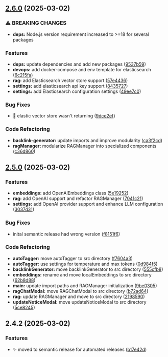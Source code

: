 ## [2.6.0](https://github.com/marvinroman/obsidian-local-llm-helper/compare/v2.5.0...v2.6.0) (2025-03-02)

### ⚠ BREAKING CHANGES

* **deps:** Node.js version requirement increased to >=18 for several packages

### Features

* **deps:** update dependencies and add new packages ([9537b59](https://github.com/marvinroman/obsidian-local-llm-helper/commit/9537b59eeba683580666cfecfaebad96937dbdd4))
* **devops:** add docker-compose and env template for elasticsearch ([6c215fa](https://github.com/marvinroman/obsidian-local-llm-helper/commit/6c215fa3791f26814b8dcf21a8bda17c5d449783))
* **rag:** add Elasticsearch vector store support ([57e4436](https://github.com/marvinroman/obsidian-local-llm-helper/commit/57e4436151eb4db4d63578fb74c559f7b6f922c9))
* **settings:** add elasticsearch api key support ([8435727](https://github.com/marvinroman/obsidian-local-llm-helper/commit/843572753dad2683525f7165219fde9ad55bbce4))
* **settings:** add Elasticsearch configuration settings ([49ee7c0](https://github.com/marvinroman/obsidian-local-llm-helper/commit/49ee7c00f8090a4fa72331f2c3ecbcc7208d686d))

### Bug Fixes

* :bug: elastic vector store wasn't returning ([9dce2ef](https://github.com/marvinroman/obsidian-local-llm-helper/commit/9dce2ef3324fe839cc0f540504a4d6ce9f369b5a))

### Code Refactoring

* **backlink-generator:** update imports and improve modularity ([ca3f2cd](https://github.com/marvinroman/obsidian-local-llm-helper/commit/ca3f2cdbadbba756efcb0cf92d39d34503fba766))
* **ragManager:** modularize RAGManager into specialized components ([c36d860](https://github.com/marvinroman/obsidian-local-llm-helper/commit/c36d86028dff476945d65b115bffc4f6ed8b86bd))

## [2.5.0](https://github.com/marvinroman/obsidian-local-llm-helper/compare/v2.4.2...v2.5.0) (2025-03-02)

### Features

* **embeddings:** add OpenAIEmbeddings class ([5e19252](https://github.com/marvinroman/obsidian-local-llm-helper/commit/5e192525198b31c83caafb098bfbf04e9792c79e))
* **rag:** add OpenAI support and refactor RAGManager ([7041c21](https://github.com/marvinroman/obsidian-local-llm-helper/commit/7041c219e62cbc51c65cb8da449213b9d5e45570))
* **settings:** add OpenAI provider support and enhance LLM configuration ([3037d31](https://github.com/marvinroman/obsidian-local-llm-helper/commit/3037d31ac250253cd672a8f02481d0b76ba54045))

### Bug Fixes

* inital semantic release had wrong version ([f8151f6](https://github.com/marvinroman/obsidian-local-llm-helper/commit/f8151f6e493978346130b2e249de06d0af579e3d))

### Code Refactoring

* **autoTagger:** move autoTagger to src directory ([f7604a3](https://github.com/marvinroman/obsidian-local-llm-helper/commit/f7604a3e67de2479e50648ed9e6fd1105882e7ab))
* **autoTagger:** use settings for temperature and max tokens ([0d984f5](https://github.com/marvinroman/obsidian-local-llm-helper/commit/0d984f550952826516a68dba3eb12bdd37be43ce))
* **backlinkGenerator:** move backlinkGenerator to src directory ([555cfb8](https://github.com/marvinroman/obsidian-local-llm-helper/commit/555cfb8bf19516955fafb5035e877ecdaa941300))
* **embeddings:** rename and move localEmbeddings to src directory ([62b8d88](https://github.com/marvinroman/obsidian-local-llm-helper/commit/62b8d88e3983e79540d79a570dd36913539cf9d9))
* **main:** update import paths and RAGManager initialization ([9be0305](https://github.com/marvinroman/obsidian-local-llm-helper/commit/9be0305a1a20c0123b5b96a9e506ba9d1dcf4b11))
* **ragChatModal:** move RAGChatModal to src directory ([b72ad64](https://github.com/marvinroman/obsidian-local-llm-helper/commit/b72ad64898ee7f69599254dd73a282f06ccfaf3a))
* **rag:** update RAGManager and move to src directory ([2198590](https://github.com/marvinroman/obsidian-local-llm-helper/commit/2198590ac2f0ba504f10207e9f30ba2991e2e643))
* **updateNoticeModal:** move updateNoticeModal to src directory ([5ce8245](https://github.com/marvinroman/obsidian-local-llm-helper/commit/5ce8245f91071f883256a6285206442ad26fb191))

## 2.4.2 (2025-03-02)

### Features

* :sparkles: moved to semantic release for automated releases ([b17e42d](https://github.com/marvinroman/obsidian-local-llm-helper/commit/b17e42d30cfacf958f8a7ed4f6b05eca0a67de0f))
